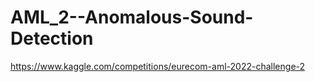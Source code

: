 # AML_2--Anomalous-Sound-Detection

https://www.kaggle.com/competitions/eurecom-aml-2022-challenge-2
